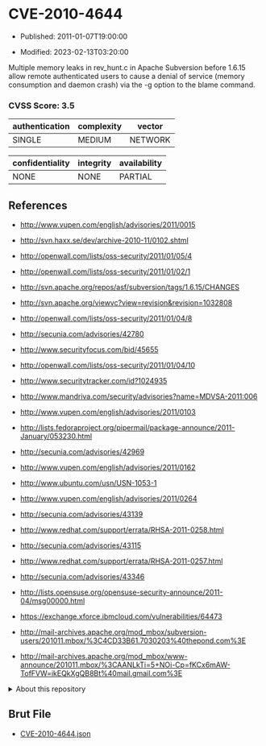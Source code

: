 # CVE-2010-4644

- Published: 2011-01-07T19:00:00

- Modified: 2023-02-13T03:20:00

Multiple memory leaks in rev_hunt.c in Apache Subversion before 1.6.15 allow remote authenticated users to cause a denial of service (memory consumption and daemon crash) via the -g option to the blame command.

### CVSS Score: **3.5**

| authentication | complexity | vector |
| --- | --- | --- |
| SINGLE | MEDIUM | NETWORK |

| confidentiality | integrity | availability |
| --- | --- | --- |
| NONE | NONE | PARTIAL |

## References

* http://www.vupen.com/english/advisories/2011/0015

* http://svn.haxx.se/dev/archive-2010-11/0102.shtml

* http://openwall.com/lists/oss-security/2011/01/05/4

* http://openwall.com/lists/oss-security/2011/01/02/1

* http://svn.apache.org/repos/asf/subversion/tags/1.6.15/CHANGES

* http://svn.apache.org/viewvc?view=revision&revision=1032808

* http://openwall.com/lists/oss-security/2011/01/04/8

* http://secunia.com/advisories/42780

* http://www.securityfocus.com/bid/45655

* http://openwall.com/lists/oss-security/2011/01/04/10

* http://www.securitytracker.com/id?1024935

* http://www.mandriva.com/security/advisories?name=MDVSA-2011:006

* http://www.vupen.com/english/advisories/2011/0103

* http://lists.fedoraproject.org/pipermail/package-announce/2011-January/053230.html

* http://secunia.com/advisories/42969

* http://www.vupen.com/english/advisories/2011/0162

* http://www.ubuntu.com/usn/USN-1053-1

* http://www.vupen.com/english/advisories/2011/0264

* http://secunia.com/advisories/43139

* http://www.redhat.com/support/errata/RHSA-2011-0258.html

* http://secunia.com/advisories/43115

* http://www.redhat.com/support/errata/RHSA-2011-0257.html

* http://secunia.com/advisories/43346

* http://lists.opensuse.org/opensuse-security-announce/2011-04/msg00000.html

* https://exchange.xforce.ibmcloud.com/vulnerabilities/64473

* http://mail-archives.apache.org/mod_mbox/subversion-users/201011.mbox/%3C4CD33B61.7030203%40thepond.com%3E

* http://mail-archives.apache.org/mod_mbox/www-announce/201011.mbox/%3CAANLkTi=5+NOi-Cp=fKCx6mAW-TofFVW=ikEQkXgQB8Bt%40mail.gmail.com%3E

<details>
<summary>About this repository</summary> 

  This repository is part of the project [Live Hack CVE](https://github.com/Live-Hack-CVE). Main website can be found [www.live-hack.org](https://www.live-hack.org) 
  
  Made by [Sn0wAlice](https://github.com/Sn0wAlice) for the people that care about security and need to have a feed of the latest CVEs. Hope you enjoy it, don't forget to star the repo and follow me on [Twitter](https://twitter.com/Sn0wAlice) and [Github](https://github.com/Sn0wAlice). And that is my [personnal website](https://www.alice-snow.me/)

  - [Home Page](https://github.com/Live-Hack-CVE)
  - [Framework](https://github.com/Live-Hack-CVE/cve-framework)
  - [CVE database](https://github.com/Live-Hack-CVE/full_database)
  - [Changelog](https://github.com/Live-Hack-CVE/Changelog)
</details>

## Brut File

* [CVE-2010-4644.json](https://raw.githubusercontent.com/Live-Hack-CVE/full_database/main/cves/2010/CVE-2010-4644.json)

